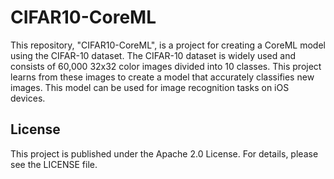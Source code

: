# CIFAR10-CoreML

This repository, "CIFAR10-CoreML", is a project for creating a CoreML model using the CIFAR-10 dataset. The CIFAR-10 dataset is widely used and consists of 60,000 32x32 color images divided into 10 classes. This project learns from these images to create a model that accurately classifies new images. This model can be used for image recognition tasks on iOS devices.

## License

This project is published under the Apache 2.0 License. For details, please see the LICENSE file.
